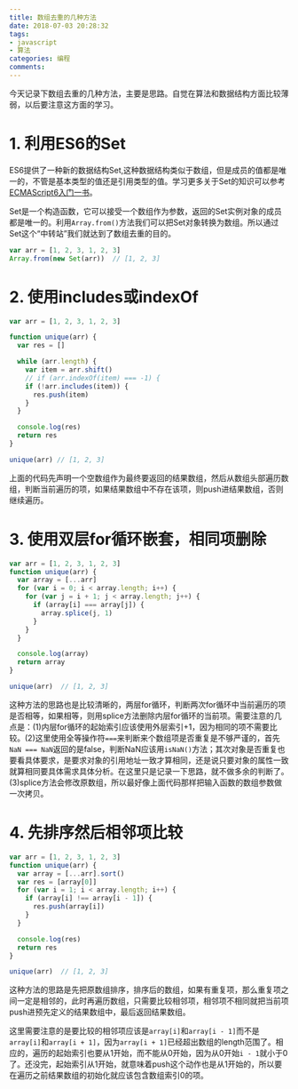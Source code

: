 ```yaml
---
title: 数组去重的几种方法
date: 2018-07-03 20:28:32
tags: 
- javascript
- 算法
categories: 编程
comments:
---
```


今天记录下数组去重的几种方法，主要是思路。自觉在算法和数据结构方面比较薄弱，以后要注意这方面的学习。
<!-- more -->

# 1. 利用ES6的Set
ES6提供了一种新的数据结构Set,这种数据结构类似于数组，但是成员的值都是唯一的，不管是基本类型的值还是引用类型的值。学习更多关于Set的知识可以参考[ECMAScript6入门一书](http://es6.ruanyifeng.com/#docs/set-map)。

Set是一个构造函数，它可以接受一个数组作为参数，返回的Set实例对象的成员都是唯一的。利用`Array.from()`方法我们可以把Set对象转换为数组。所以通过Set这个“中转站”我们就达到了数组去重的目的。

```javascript
var arr = [1, 2, 3, 1, 2, 3]
Array.from(new Set(arr))  // [1, 2, 3]
```

# 2. 使用includes或indexOf
```javascript
var arr = [1, 2, 3, 1, 2, 3]

function unique(arr) {
  var res = []

  while (arr.length) {
    var item = arr.shift()
    // if (arr.indexOf(item) === -1) {
    if (!arr.includes(item)) {
      res.push(item)
    }
  }

  console.log(res)
  return res
}

unique(arr) // [1, 2, 3]
```
上面的代码先声明一个空数组作为最终要返回的结果数组，然后从数组头部遍历数组，判断当前遍历的项，如果结果数组中不存在该项，则push进结果数组，否则继续遍历。

# 3. 使用双层for循环嵌套，相同项删除
```javascript
var arr = [1, 2, 3, 1, 2, 3]
function unique(arr) {
  var array = [...arr]
  for (var i = 0; i < array.length; i++) {
    for (var j = i + 1; j < array.length; j++) {
      if (array[i] === array[j]) {
        array.splice(j, 1)
      }
    }
  }

  console.log(array)
  return array
}

unique(arr)  // [1, 2, 3]
```
这种方法的思路也是比较清晰的，两层for循环，判断两次for循环中当前遍历的项是否相等，如果相等，则用splice方法删除内层for循环的当前项。需要注意的几点是：(1)内层for循环的起始索引应该使用外层索引+1，因为相同的项不需要比较。(2)这里使用全等操作符`===`来判断来个数组项是否重复是不够严谨的，首先`NaN === NaN`返回的是false，判断NaN应该用`isNaN()`方法；其次对象是否重复也要看具体要求，是要求对象的引用地址一致才算相同，还是说只要对象的属性一致就算相同要具体需求具体分析。在这里只是记录一下思路，就不做多余的判断了。(3)splice方法会修改原数组，所以最好像上面代码那样把输入函数的数组参数做一次拷贝。

# 4. 先排序然后相邻项比较
```javascript
var arr = [1, 2, 3, 1, 2, 3]
function unique(arr) {
  var array = [...arr].sort()
  var res = [array[0]]
  for (var i = 1; i < array.length; i++) {
    if (array[i] !== array[i - 1]) {
      res.push(array[i])
    }
  }

  console.log(res)
  return res
}

unique(arr)  // [1, 2, 3]
```
这种方法的思路是先把原数组排序，排序后的数组，如果有重复项，那么重复项之间一定是相邻的，此时再遍历数组，只需要比较相邻项，相邻项不相同就把当前项push进预先定义的结果数组中，最后返回结果数组。

这里需要注意的是要比较的相邻项应该是`array[i]`和`array[i - 1]`而不是`array[i]`和`array[i + 1]`，因为`array[i + 1]`已经超出数组的length范围了。相应的，遍历的起始索引也要从1开始，而不能从0开始，因为从0开始`i - 1`就小于0了。还没完，起始索引从1开始，就意味着push这个动作也是从1开始的，所以要在遍历之前结果数组的初始化就应该包含数组索引0的项。
